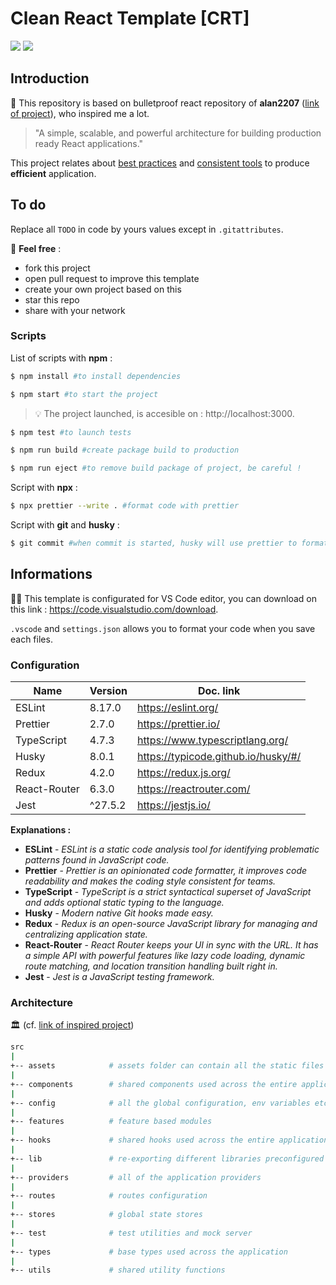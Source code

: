# Clean React Template [CRT]

<img src="https://img.shields.io/badge/version-1.0.0-blue">
<img src="https://badgen.net/github/stars/guerin-jerome/clean-react-template">

## Introduction

📖 This repository is based on bulletproof react repository of **alan2207** ([link of project](https://github.com/alan2207/bulletproof-react)), who inspired me a lot.

> "A simple, scalable, and powerful architecture for building production ready React applications."

This project relates about <ins>best practices</ins> and <ins>consistent tools</ins> to produce **efficient** application.

## To do

Replace all `TODO` in code by yours values except in `.gitattributes`.

🤝 **Feel free** :

- fork this project
- open pull request to improve this template
- create your own project based on this
- star this repo
- share with your network

### Scripts

List of scripts with **npm** :

```sh
$ npm install #to install dependencies
```

```sh
$ npm start #to start the project
```

> 💡 The project launched, is accesible on : http://localhost:3000.

```sh
$ npm test #to launch tests
```

```sh
$ npm run build #create package build to production
```

```sh
$ npm run eject #to remove build package of project, be careful !
```

Script with **npx** :

```sh
$ npx prettier --write . #format code with prettier
```

Script with **git** and **husky** :

```sh
$ git commit #when commit is started, husky will use prettier to format codes before
```

## Informations

👨‍💻 This template is configurated for VS Code editor, you can download on this link : https://code.visualstudio.com/download.

`.vscode` and `settings.json` allows you to format your code when you save each files.

### Configuration

| Name         | Version | Doc. link                           |
| ------------ | ------- | ----------------------------------- |
| ESLint       | 8.17.0  | https://eslint.org/                 |
| Prettier     | 2.7.0   | https://prettier.io/                |
| TypeScript   | 4.7.3   | https://www.typescriptlang.org/     |
| Husky        | 8.0.1   | https://typicode.github.io/husky/#/ |
| Redux        | 4.2.0   | https://redux.js.org/               |
| React-Router | 6.3.0   | https://reactrouter.com/            |
| Jest         | ^27.5.2 | https://jestjs.io/                  |

**Explanations :**

- **ESLint** - _ESLint is a static code analysis tool for identifying problematic patterns found in JavaScript code._
- **Prettier** - _Prettier is an opinionated code formatter, it improves code readability and makes the coding style consistent for teams._
- **TypeScript** - _TypeScript is a strict syntactical superset of JavaScript and adds optional static typing to the language._
- **Husky** - _Modern native Git hooks made easy._
- **Redux** - _Redux is an open-source JavaScript library for managing and centralizing application state._
- **React-Router** - _React Router keeps your UI in sync with the URL. It has a simple API with powerful features like lazy code loading, dynamic route matching, and location transition handling built right in._
- **Jest** - _Jest is a JavaScript testing framework._

### Architecture

🏛️ (cf. [link of inspired project](https://github.com/alan2207/bulletproof-react/blob/master/docs/project-structure.md))

```sh
src
|
+-- assets            # assets folder can contain all the static files such as images, fonts, etc.
|
+-- components        # shared components used across the entire application
|
+-- config            # all the global configuration, env variables etc. get exported from here and used in the app
|
+-- features          # feature based modules
|
+-- hooks             # shared hooks used across the entire application
|
+-- lib               # re-exporting different libraries preconfigured for the application
|
+-- providers         # all of the application providers
|
+-- routes            # routes configuration
|
+-- stores            # global state stores
|
+-- test              # test utilities and mock server
|
+-- types             # base types used across the application
|
+-- utils             # shared utility functions
```
